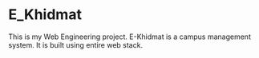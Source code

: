# E_Khidmat
This is my Web Engineering project. E-Khidmat is a campus management system. It is built using entire web stack. 
